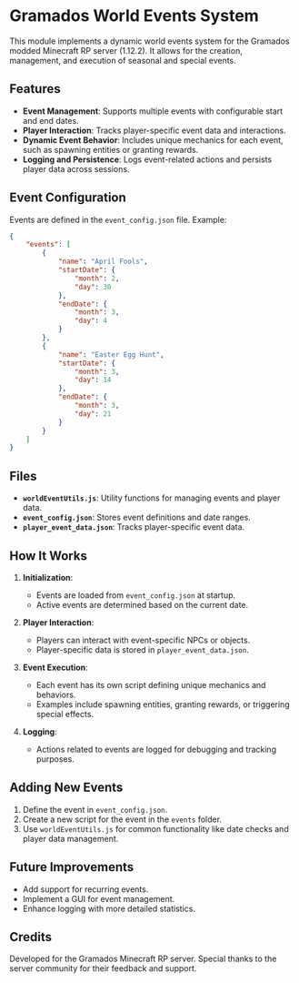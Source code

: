 # Gramados World Events System

This module implements a dynamic world events system for the Gramados modded Minecraft RP server (1.12.2). It allows for the creation, management, and execution of seasonal and special events.

## Features

- **Event Management**: Supports multiple events with configurable start and end dates.
- **Player Interaction**: Tracks player-specific event data and interactions.
- **Dynamic Event Behavior**: Includes unique mechanics for each event, such as spawning entities or granting rewards.
- **Logging and Persistence**: Logs event-related actions and persists player data across sessions.

## Event Configuration

Events are defined in the `event_config.json` file. Example:

```json
{
    "events": [
        {
            "name": "April Fools",
            "startDate": {
                "month": 2,
                "day": 30
            },
            "endDate": {
                "month": 3,
                "day": 4
            }
        },
        {
            "name": "Easter Egg Hunt",
            "startDate": {
                "month": 3,
                "day": 14
            },
            "endDate": {
                "month": 3,
                "day": 21
            }
        }
    ]
}
```

## Files

- **`worldEventUtils.js`**: Utility functions for managing events and player data.
- **`event_config.json`**: Stores event definitions and date ranges.
- **`player_event_data.json`**: Tracks player-specific event data.

## How It Works

1. **Initialization**:
   - Events are loaded from `event_config.json` at startup.
   - Active events are determined based on the current date.

2. **Player Interaction**:
   - Players can interact with event-specific NPCs or objects.
   - Player-specific data is stored in `player_event_data.json`.

3. **Event Execution**:
   - Each event has its own script defining unique mechanics and behaviors.
   - Examples include spawning entities, granting rewards, or triggering special effects.

4. **Logging**:
   - Actions related to events are logged for debugging and tracking purposes.

## Adding New Events

1. Define the event in `event_config.json`.
2. Create a new script for the event in the `events` folder.
3. Use `worldEventUtils.js` for common functionality like date checks and player data management.

## Future Improvements

- Add support for recurring events.
- Implement a GUI for event management.
- Enhance logging with more detailed statistics.

## Credits

Developed for the Gramados Minecraft RP server. Special thanks to the server community for their feedback and support.
